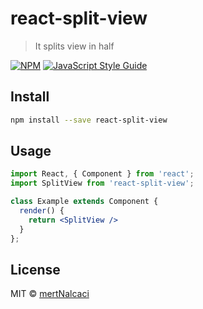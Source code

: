 # react-split-view

> It splits view in half

[![NPM](https://img.shields.io/npm/v/react-split-view.svg)](https://www.npmjs.com/package/react-split-view) [![JavaScript Style Guide](https://img.shields.io/badge/code_style-standard-brightgreen.svg)](https://standardjs.com)

## Install

```bash
npm install --save react-split-view
```

## Usage

```jsx
import React, { Component } from 'react';
import SplitView from 'react-split-view';

class Example extends Component {
  render() {
    return <SplitView />
  }
};
```

## License

MIT © [mertNalcaci](https://github.com/mertNalcaci)

